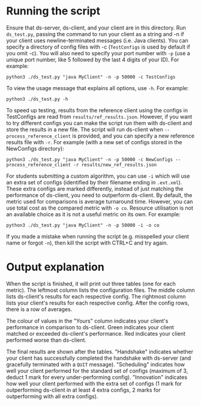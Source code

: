 # Running the script
Ensure that ds-server, ds-client, and your client are in this directory.
Run `ds_test.py`, passing the command to run your client as a string and -n if your client uses newline-terminated messages (i.e. Java clients).
You can specify a directory of config files with -c (`TestConfigs` is used by default if you omit -c).
You will also need to specify your port number with `-p` (use a unique port number, like 5 followed by the last 4 digits of your ID).
For example:
```
python3 ./ds_test.py "java MyClient" -n -p 50000 -c TestConfigs
```

To view the usage message that explains all options, use `-h`.
For example:
```
python3 ./ds_test.py -h
```

To speed up testing, results from the reference client using the configs in TestConfigs are read from `results/ref_results.json`.
However, if you want to try different configs you can make the script run them with ds-client and store the results in a new file.
The script will run ds-client when `--process_reference_client` is provided, and you can specify a new reference results file with `-r`.
For example (with a new set of configs stored in the NewConfigs directory):
```
python3 ./ds_test.py "java MyClient" -n -p 50000 -c NewConfigs --process_reference_client -r results/new_ref_results.json
```

For students submitting a custom algorithm, you can use `-i` which will use an extra set of configs (identified by their filename ending in `.ext.xml`).
These extra configs are marked differently, instead of just matching the performance of ds-client, you need to outperform ds-client.
By default, the metric used for comparisons is average turnaround time.
However, you can use total cost as the compared metric with `-o co`.
Resource utilisation is not an available choice as it is not a useful metric on its own.
For example:
```
python3 ./ds_test.py "java MyClient" -n -p 50000 -i -o co
```

If you made a mistake when running the script (e.g. misspelled your client name or forgot `-n`), then kill the script with CTRL+C and try again.

# Output explanation
When the script is finished, it will print out three tables (one for each metric).
The leftmost column lists the configuration files.
The middle column lists ds-client's results for each respective config.
The rightmost column lists your client's results for each respective config.
After the config rows, there is a row of averages.

The colour of values in the "Yours" column indicates your client's performance in comparison to ds-client.
Green indicates your client matched or exceeded ds-client's performance.
Red indicates your client performed worse than ds-client.

The final results are shown after the tables.
"Handshake" indicates whether your client has successfully completed the handshake with ds-server (and gracefully terminated with a `QUIT` message).
"Scheduling" indicates how well your client performed for the standard set of configs (maximum of 3, deduct 1 mark for every under-performing config).
"Innovation" indicates how well your client performed with the extra set of configs (1 mark for outperforming ds-client in at least 4 extra configs, 2 marks for outperforming with all extra configs).
